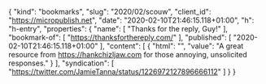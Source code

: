 {
  "kind": "bookmarks",
  "slug": "2020/02/scouw",
  "client_id": "https://micropublish.net",
  "date": "2020-02-10T21:46:15.118+01:00",
  "h": "h-entry",
  "properties": {
    "name": [
      "Thanks for the reply, Guy!"
    ],
    "bookmark-of": [
      "https://thanksforthereply.com/"
    ],
    "published": [
      "2020-02-10T21:46:15.118+01:00"
    ],
    "content": [
      {
        "html": "",
        "value": "A great resource from https://hankchizljaw.com for those annoying, unsolicited responses."
      }
    ],
    "syndication": [
      "https://twitter.com/JamieTanna/status/1226972127896666112"
    ]
  }
}
